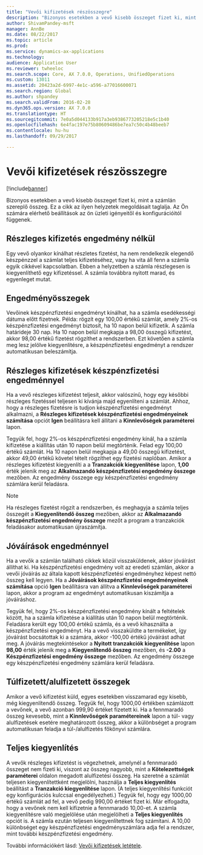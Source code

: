 ```yaml
---
title: "Vevői kifizetések részösszegre"
description: "Bizonyos esetekben a vevő kisebb összeget fizet ki, mint a számlán szereplő összeg. Ez a cikk az ilyen helyzetek megoldásait taglalja. Az Ön számára elérhető beállítások az ön üzleti igényeitől és konfigurációitól függenek."
author: ShivamPandey-msft
manager: AnnBe
ms.date: 08/22/2017
ms.topic: article
ms.prod: 
ms.service: dynamics-ax-applications
ms.technology: 
audience: Application User
ms.reviewer: twheeloc
ms.search.scope: Core, AX 7.0.0, Operations, UnifiedOperations
ms.custom: 13011
ms.assetid: 20423a2d-6997-4e1c-a596-a77016600071
ms.search.region: Global
ms.author: shpandey
ms.search.validFrom: 2016-02-28
ms.dyn365.ops.version: AX 7.0.0
ms.translationtype: HT
ms.sourcegitcommit: 7e0a5d044133b917a3eb9386773205218e5c1b40
ms.openlocfilehash: 6e4fac197e75b80609486be7ea7c50c4b48beeb7
ms.contentlocale: hu-hu
ms.lasthandoff: 09/29/2017

---
```


# <a name="customer-payments-for-a-partial-amount"></a>Vevői kifizetések részösszegre

[!include[banner](../includes/banner.md)]


Bizonyos esetekben a vevő kisebb összeget fizet ki, mint a számlán szereplő összeg. Ez a cikk az ilyen helyzetek megoldásait taglalja. Az Ön számára elérhető beállítások az ön üzleti igényeitől és konfigurációitól függenek.

<a name="partial-payment-with-no-discount"></a>Részleges kifizetés engedmény nélkül
--------------------------------

Egy vevő olyankor kínálhat részletes fizetést, ha nem rendelkezik elegendő készpénzzel a számlat teljes kifizetéséhez, vagy ha vita áll fenn a számla egyik cikkével kapcsolatban. Ebben a helyzetben a számla részlegesen is kiegyenlíthető egy kifizetéssel. A számla továbbra nyitott marad, és egyenleget mutat.

## <a name="discount-amounts"></a>Engedményösszegek
Vevőinek készpénzfizetési engedményt kínálhat, ha a számla esedékességi dátuma előtt fizetnek. Példa: rögzít egy 100,00 értékű számlát, amely 2%-os készpénzfizetési engedményt biztosít, ha 10 napon belül kifizetik. A számla határideje 30 nap. Ha 10 napon belül megkapja a 98,00 összegű kifizetést, akkor 98,00 értékű fizetést rögzíthet a rendszerben. Ezt követően a számla meg lesz jelölve kiegyenlítésre, a készpénzfizetési engedményt a rendszer automatikusan beleszámítja.

## <a name="partial-payments-with-cash-discounts"></a>Részleges kifizetések készpénzfizetési engedménnyel
Ha a vevő részleges kifizetést teljesít, akkor valószínű, hogy egy későbbi részleges fizetéssel teljesen ki kívánja majd egyenlíteni a számlát. Ahhoz, hogy a részleges fizetésre is tudjon készpénzfizetési engedményt alkalmazni, a **Részleges kifizetések készpénzfizetési engedményeinek számítása** opciót **Igen** beállításra kell állítani a **Kinnlevőségek paraméterei** lapon. 

Tegyük fel, hogy 2%-os készpénzfizetési engedmény kínál, ha a számla kifizetése a kiállítás után 10 napon belül megtörténik. Felad egy 100,00 értékű számlát. Ha 10 napon belül megkapja a 49,00 összegű kifizetést, akkor 49,00 értékű követel tételt rögzíthet egy fizetési naplóban. Amikor a részleges kifizetést kiegyenlíti a a **Tranzakciók kiegyenlítése** lapon, **1,00** érték jelenik meg az **Alkalmazandó készpénzfizetési engedmény összege** mezőben. Az engedmény összege egy készpénzfizetési engedmény számlára kerül feladásra. 

> [!NOTE] 
> Ha részleges fizetést rögzít a rendszerben, és meghagyja a számla teljes összegét a **Kiegyenlítendő összeg** mezőben, akkor az **Alkalmazandó készpénzfizetési engedmény összege** mezőt a program a tranzakciók feladásakor automatikusan újraszámítja.

## <a name="credit-notes-with-discounts"></a>Jóváírások engedménnyel
Ha a vevők a számlán található cikkek közül visszaküldenek, akkor jóváírást állíthat ki. Ha készpénzfizetési engedmény volt az eredeti számlán, akkor a vevői jóváírás az általa kapott készpénzfizetési engedményhez képest nettó összeg kell legyen. Ha a **Jóváírások készpénzfizetési engedményeinek számítása** opció **Igen** beállításra van állítva a **Kinnlevőségek paraméterei** lapon, akkor a program az engedményt automatikusan kiszámítja a jóváíráshoz. 

Tegyük fel, hogy 2%-os készpénzfizetési engedmény kínált a feltételek között, ha a számla kifizetése a kiállítás után 10 napon belül megtörténik. Feladásra került egy 100,00 értékű számla, és a vevő kihasználta a készpénzfizetési engedményt. Ha a vevő visszaküldte a termékeket, így jóváírást bocsátottak ki a számára, akkor -100,00 értékű jóváírást adhat meg. A jóváírás megtekintésekor a **Nyitott tranzakciók kiegyenlítése** lapon **98,00** érték jelenik meg a **Kiegyenlítendő összeg** mezőben, és **-2.00** a **Készpénzfizetési engedmény összege** mezőben. Az engedmény összege egy készpénzfizetési engedmény számlára kerül feladásra.

## <a name="overpaymentunderpayment-amounts"></a>Túlfizetett/alulfizetett összegek
Amikor a vevő kifizetést küld, egyes esetekben visszamarad egy kisebb, még kiegyenlítendő összeg. Tegyük fel, hogy 1000,00 értékben számlázott a vevőnek, a vevő azonban 999,90 értéket fizetett ki. Ha a fennmaradó összeg kevesebb, mint a **Kinnlevőségek paramétereinek** lapon a túl- vagy alulfizetések esetére meghatározott összeg, akkor a különbséget a program automatikusan feladja a túl-/alulfizetés főkönyvi számlára.

## <a name="full-settlement"></a>Teljes kiegyenlítés
A vevők részleges kifizetést is végezhetnek, amelynél a fennmaradó összeget nem fizeti ki, viszont az összeg nagyobb, mint a **Kötelezettségek paraméterei** oldalon megadott alulfizetési összeg. Ha szeretné a számlát teljesen kiegyenlítettként megjelölni, használja a **Teljes kiegyenlítés** beállítást a **Tranzakció kiegyenlítése** lapon. (A teljes kiegyenlítési funkciót egy konfigurációs kulccsal engedélyezheti.) Tegyük fel, hogy egy 1000,00 értékű számlát ad fel, a vevő pedig 990,00 értéket fizet ki. Már elfogadta, hogy a vevőnek nem kell kifizetnie a fennmaradó 10,00-et. A számla kiegyenlítésre való megjelölése után megjelölheti a **Teljes kiegyenlítés** opciót is. A számla ezután teljesen kiegyenlítettnek fog számítani. A 10,00 különbséget egy készpénzfizetési engedményszámlára adja fel a rendszer, mint további készpénzfizetési engedmény.


További információkért lásd: [Vevői kifizetések letétele](tasks/deposit-customer-payments.md).

